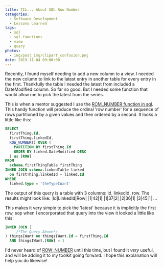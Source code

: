 ```yaml
---
title: TIL... About SQL Row Number
categories:
  - Software Development
  - Lessons Learned
tags:
  - sql
  - sql-functions
  - view
  - query
photos:
  - img/post_img/clipart_confusion.png
date: 2019-11-04 09:00:00
---
```

Recently, I found myself needing to add a new column to a view. I needed the new column to link to the latest entry in another table for every entry in the first. Thankfully the table I needed the latest from included a DateModified column. So far so good. But I needed some function that would allow me to pick the latest from the series.

This is when a mentor suggested I use the [ROM_NUMBER function in sql](https://docs.microsoft.com/en-us/sql/t-sql/functions/row-number-transact-sql?view=sql-server-ver15). This handy function will produce the ordinal 'row number' for a sequence of rows partitioned by a given values and then ordered by a second.  It looks a little like this:


```sql
SELECT
  firstThing.Id,
  firstThing.linkedId,
  ROW_NUMBER() OVER (
    PARTITION BY firstThing.Id 
    ORDER BY linked.DateModified DESC
  ) as [ROW]
FROM
  schema.firstThingTable firstThing
INNER JOIN schema.linkedTable linked 
  on firstThing.linkedId = linked.Id
WHERE
  linked.type = 'theTypeIWant'
```

The output of this query is a table with 3 columns: id, linkedId, row. The results might look like:
|Id|LinkedId|Row|
|1|42|1|
|1|37|2|
|2|36|1|
|3|45|1|
...

This makes it very simple to pick the 'latest' because it is implicitly the first row, sop when I encorporated that query into the view it looked a little like this:
```sql
INNER JOIN (
     /*The Query Above*/
) thingsIWant on thingsIWant.Id = firstThing.Id 
  AND thingsIWant.[ROW] = 1
```

I'd never heard of [ROW_NUMBER](https://docs.microsoft.com/en-us/sql/t-sql/functions/row-number-transact-sql?view=sql-server-ver15) until this time, but I found it _very_ useful, and will be adding it to my toolkit going forward. I hope this explanation will help you do likewise!